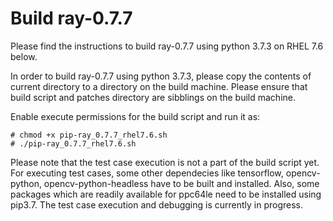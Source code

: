 # Build ray-0.7.7

Please find the instructions to build ray-0.7.7 using python 3.7.3 on RHEL 7.6 below.

In order to build ray-0.7.7 using python 3.7.3, please copy the contents of current directory
to a directory on the build machine. Please ensure that build script and patches directory are
sibblings on the build machine.

Enable execute permissions for the build script and run it as:

```
# chmod +x pip-ray_0.7.7_rhel7.6.sh
# ./pip-ray_0.7.7_rhel7.6.sh
```

Please note that the test case execution is not a part of the build script yet. For executing test
cases, some other dependecies like tensorflow, opencv-python, opencv-python-headless have to be built
and installed. Also, some packages which are readily available for ppc64le need to be installed using
pip3.7. The test case execution and debugging is currently in progress.
